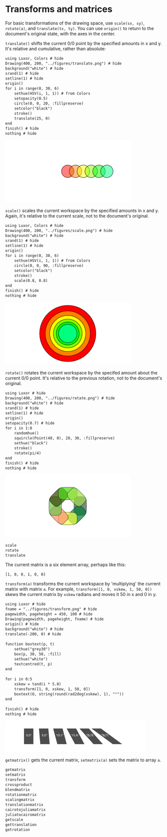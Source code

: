 # Transforms and matrices

For basic transformations of the drawing space, use `scale(sx, sy)`, `rotate(a)`, and `translate(tx, ty)`. You can use `origin()` to return to the document's original state, with the axes in the center.

`translate()` shifts the current 0/0 point by the specified amounts in x and y. It's relative and cumulative, rather than absolute:

```@example
using Luxor, Colors # hide
Drawing(400, 200, "../figures/translate.png") # hide
background("white") # hide
srand(1) # hide
setline(1) # hide
origin()
for i in range(0, 30, 6)
    sethue(HSV(i, 1, 1)) # from Colors
    setopacity(0.5)
    circle(0, 0, 20, :fillpreserve)
    setcolor("black")
    stroke()
    translate(25, 0)
end
finish() # hide
nothing # hide
```
![translate](../figures/translate.png)

`scale()` scales the current workspace by the specified amounts in x and y. Again, it's relative to the current scale, not to the document's original.

```@example
using Luxor, Colors # hide
Drawing(400, 200, "../figures/scale.png") # hide
background("white") # hide
srand(1) # hide
setline(1) # hide
origin()
for i in range(0, 30, 6)
    sethue(HSV(i, 1, 1)) # from Colors
    circle(0, 0, 90, :fillpreserve)
    setcolor("black")
    stroke()
    scale(0.8, 0.8)
end
finish() # hide
nothing # hide
```

![scale](../figures/scale.png)

`rotate()` rotates the current workspace by the specifed amount about the current 0/0 point. It's relative to the previous rotation, not to the document's original.

```@example
using Luxor # hide
Drawing(400, 200, "../figures/rotate.png") # hide
background("white") # hide
srand(1) # hide
setline(1) # hide
origin()
setopacity(0.7) # hide
for i in 1:8
    randomhue()
    squircle(Point(40, 0), 20, 30, :fillpreserve)
    sethue("black")
    stroke()
    rotate(pi/4)
end
finish() # hide
nothing # hide
```

![rotate](../figures/rotate.png)

```@docs
scale
rotate
translate
```

The current matrix is a six element array, perhaps like this:

```
[1, 0, 0, 1, 0, 0]
```

`transform(a)` transforms the current workspace by 'multiplying' the current matrix with matrix `a`. For example, `transform([1, 0, xskew, 1, 50, 0])` skews the current matrix by `xskew` radians and moves it 50 in x and 0 in y.

```@example
using Luxor # hide
fname = "../figures/transform.png" # hide
pagewidth, pageheight = 450, 100 # hide
Drawing(pagewidth, pageheight, fname) # hide
origin() # hide
background("white") # hide
translate(-200, 0) # hide

function boxtext(p, t)
    sethue("grey30")
    box(p, 30, 50, :fill)
    sethue("white")
    textcentred(t, p)
end

for i in 0:5
    xskew = tand(i * 5.0)
    transform([1, 0, xskew, 1, 50, 0])
    boxtext(O, string(round(rad2deg(xskew), 1), "°"))
end

finish() # hide
nothing # hide
```

![transform](../figures/transform.png)

`getmatrix()` gets the current matrix, `setmatrix(a)` sets the matrix to array `a`.

```@docs
getmatrix
setmatrix
transform
crossproduct
blendmatrix
rotationmatrix
scalingmatrix
translationmatrix
cairotojuliamatrix
juliatocairomatrix
getscale
gettranslation
getrotation
```
